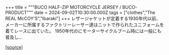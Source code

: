 +++
title = """BUCO HALF-ZIP MOTORCYCLE JERSEY / BUCO-PRODUCT"""
date = 2024-09-02T10:30:00.000Z
tags = ["clothes","The REAL McCOY'S","Ibaraki"]
+++
レザージャケットが定着する1930年代以前、メーカーに所属するファクトリーレーサー達はニットで作られたユニフォームを着てレースに出ていた。 1950年代のにモーターサイクルブーム時には一般にも普及し...

[[source]](https://the-realmccoys.ocnk.net/product/1397)
